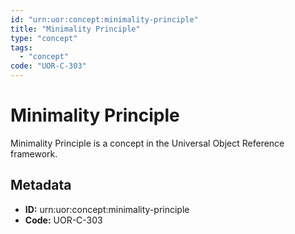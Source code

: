 ```yaml
---
id: "urn:uor:concept:minimality-principle"
title: "Minimality Principle"
type: "concept"
tags:
  - "concept"
code: "UOR-C-303"
---
```


# Minimality Principle

Minimality Principle is a concept in the Universal Object Reference framework.

## Metadata

- **ID:** urn:uor:concept:minimality-principle
- **Code:** UOR-C-303
